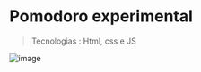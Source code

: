 <h1>Pomodoro experimental</h1>

> Tecnologias : Html, css e JS

![image](https://github.com/krigerofc/pomodoro/assets/118851624/733ecffb-5ea5-421a-becf-f7d7562b3980)
